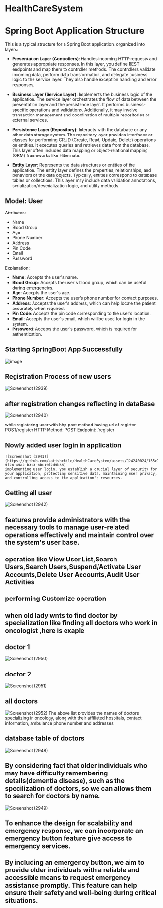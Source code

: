 # HealthCareSystem
# Spring Boot Application Structure

This is a typical structure for a Spring Boot application, organized into layers:

- **Presentation Layer (Controllers)**: Handles incoming HTTP requests and generates appropriate responses. In this layer, you define REST endpoints and map them to controller methods. The controllers validate incoming data, perform data transformation, and delegate business logic to the service layer. They also handle exception handling and error responses.

- **Business Layer (Service Layer)**: Implements the business logic of the application. The service layer orchestrates the flow of data between the presentation layer and the persistence layer. It performs business-specific operations and validations. Additionally, it may involve transaction management and coordination of multiple repositories or external services.

- **Persistence Layer (Repository)**: Interacts with the database or any other data storage system. The repository layer provides interfaces or classes for performing CRUD (Create, Read, Update, Delete) operations on entities. It executes queries and retrieves data from the database. This layer often includes data mapping or object-relational mapping (ORM) frameworks like Hibernate.

- **Entity Layer**: Represents the data structures or entities of the application. The entity layer defines the properties, relationships, and behaviors of the data objects. Typically, entities correspond to database tables or collections. This layer may include data validation annotations, serialization/deserialization logic, and utility methods.

## Model: User

Attributes:

- Name
- Blood Group
- Age
- Phone Number
- Address
- Pin Code
- Email
- Password

Explanation:

- **Name**: Accepts the user's name.
- **Blood Group**: Accepts the user's blood group, which can be useful during emergencies.
- **Age**: Accepts the user's age.
- **Phone Number**: Accepts the user's phone number for contact purposes.
- **Address**: Accepts the user's address, which can help locate the patient accurately when required.
- **Pin Code**: Accepts the pin code corresponding to the user's location.
- **Email**: Accepts the user's email, which will be used for login in the system.
- **Password**: Accepts the user's password, which is required for authentication.

## Starting SpringBoot App Successfully
![image](https://github.com/satishchile/HealthCareSystem/assets/124240024/4f99c6e5-85bf-4870-b551-bbf0f578bb30)

## Registration Process of new users
![Screenshot (2939)](https://github.com/satishchile/HealthCareSystem/assets/124240024/071cc5e1-cff9-4411-860a-90977efb4c54)

## after registration changes reflecting in dataBase
![Screenshot (2940)](https://github.com/satishchile/HealthCareSystem/assets/124240024/4131fef6-cdfb-403a-abae-ed7e4961013f)

while registering user with hhp post method having url of register  
    POST/register
    HTTP Method: POST
    Endpoint: /register
    
    
 ## Nowly added user login in application 
    ![Screenshot (2941)](https://github.com/satishchile/HealthCareSystem/assets/124240024/155c7bd1-5f26-45a2-b3c3-6bc10f2d5b35)
    implementing user login, you establish a crucial layer of security for your application, protecting sensitive data, maintaining user privacy, and controlling access to the application's resources.

## Getting all user
![Screenshot (2942)](https://github.com/satishchile/HealthCareSystem/assets/124240024/6b0ca266-839d-4234-91f4-72ec1062818a)

  ## features provide administrators with the necessary tools to manage user-related operations effectively and maintain control over the system's user base.
  ## operation like View User List,Search Users,Search Users,Suspend/Activate User Accounts,Delete User Accounts,Audit User Activities

## performing Customize operation 
## when old lady wnts to find doctor by specialization like finding all doctors who work in oncologist ,here is exaple 
## doctor 1
![Screenshot (2950)](https://github.com/satishchile/HealthCareSystem/assets/124240024/b1f7b34b-944e-4236-b058-9a1e21099bb5)
## doctor 2
![Screenshot (2951)](https://github.com/satishchile/HealthCareSystem/assets/124240024/ffaf80b0-17c4-4aae-9f01-bd5baf55ac55)
## all doctors
![Screenshot (2952)](https://github.com/satishchile/HealthCareSystem/assets/124240024/7b1f1b03-6816-46ad-85c1-f29a0950c5ce)
The above list provides the names of doctors specializing in oncology, along with their affiliated hospitals, contact information, ambulance phone number and addresses.
## database table of doctors 
![Screenshot (2948)](https://github.com/satishchile/HealthCareSystem/assets/124240024/6ff6943c-0b70-4972-a209-cebc5aab195f)

## By considering fact that older individuals who may have difficulty remembering details(dementia disease), such as the specilization of doctors, so we can  allows them to search for doctors by name.
![Screenshot (2949)](https://github.com/satishchile/HealthCareSystem/assets/124240024/6ed5fa97-dacb-481d-8d0c-a9f250c12fa9)


## To enhance the design for scalability and emergency response, we can incorporate an emergency button feature give access to emergency services.
## By including an emergency button, we aim to provide older individuals with a reliable and accessible means to request emergency assistance promptly. This feature can help ensure their safety and well-being during critical situations.
    



